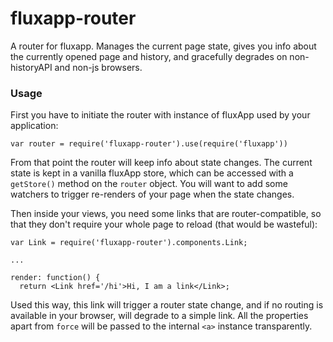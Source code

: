 # fluxapp-router

A router for fluxapp. Manages the current page state, gives you info about the 
currently opened page and history, and gracefully degrades on non-historyAPI 
and non-js browsers.

### Usage

First you have to initiate the router with instance of fluxApp used by your application:

    var router = require('fluxapp-router').use(require('fluxapp'))

From that point the router will keep info about state changes. The current state is
kept in a vanilla fluxApp store, which can be accessed with a `getStore()` method
on the `router` object. You will want to add some watchers to trigger re-renders of
your page when the state changes.

Then inside your views, you need some links that are router-compatible, so that
they don't require your whole page to reload (that would be wasteful):

    var Link = require('fluxapp-router').components.Link;

    ...

    render: function() {
      return <Link href='/hi'>Hi, I am a link</Link>;


Used this way, this link will trigger a router state change, and if no routing is available
in your browser, will degrade to a simple link. All the properties apart from `force` will be
passed to the internal `<a>` instance transparently.

